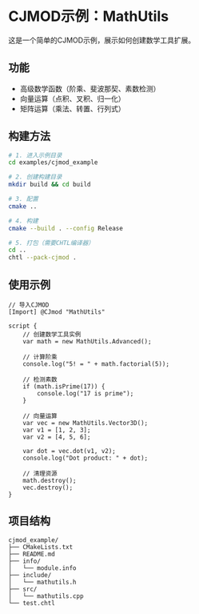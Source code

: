 # CJMOD示例：MathUtils

这是一个简单的CJMOD示例，展示如何创建数学工具扩展。

## 功能

- 高级数学函数（阶乘、斐波那契、素数检测）
- 向量运算（点积、叉积、归一化）
- 矩阵运算（乘法、转置、行列式）

## 构建方法

```bash
# 1. 进入示例目录
cd examples/cjmod_example

# 2. 创建构建目录
mkdir build && cd build

# 3. 配置
cmake ..

# 4. 构建
cmake --build . --config Release

# 5. 打包（需要CHTL编译器）
cd ..
chtl --pack-cjmod .
```

## 使用示例

```chtl
// 导入CJMOD
[Import] @CJmod "MathUtils"

script {
    // 创建数学工具实例
    var math = new MathUtils.Advanced();
    
    // 计算阶乘
    console.log("5! = " + math.factorial(5));
    
    // 检测素数
    if (math.isPrime(17)) {
        console.log("17 is prime");
    }
    
    // 向量运算
    var vec = new MathUtils.Vector3D();
    var v1 = [1, 2, 3];
    var v2 = [4, 5, 6];
    
    var dot = vec.dot(v1, v2);
    console.log("Dot product: " + dot);
    
    // 清理资源
    math.destroy();
    vec.destroy();
}
```

## 项目结构

```
cjmod_example/
├── CMakeLists.txt
├── README.md
├── info/
│   └── module.info
├── include/
│   └── mathutils.h
├── src/
│   └── mathutils.cpp
└── test.chtl
```